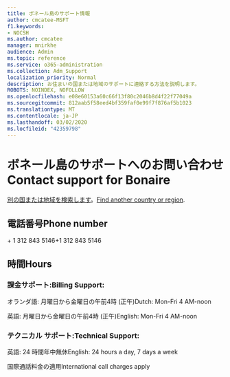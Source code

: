 ```yaml
---
title: ボネール島のサポート情報
author: cmcatee-MSFT
f1.keywords:
- NOCSH
ms.author: cmcatee
manager: mnirkhe
audience: Admin
ms.topic: reference
ms.service: o365-administration
ms.collection: Adm_Support
localization_priority: Normal
description: お住まいの国または地域のサポートに連絡する方法を説明します。
ROBOTS: NOINDEX, NOFOLLOW
ms.openlocfilehash: e08e60153a60c66f13f80c2046b8d4f22f77049a
ms.sourcegitcommit: 812aab5f58eed4bf359faf0e99f7f876af5b1023
ms.translationtype: MT
ms.contentlocale: ja-JP
ms.lasthandoff: 03/02/2020
ms.locfileid: "42359798"
---
```

# <a name="contact-support-for-bonaire"></a><span data-ttu-id="1a768-103">ボネール島のサポートへのお問い合わせ</span><span class="sxs-lookup"><span data-stu-id="1a768-103">Contact support for Bonaire</span></span>

<span data-ttu-id="1a768-104">[別の国または地域を検索します](../contact-support-for-business-products.md)。</span><span class="sxs-lookup"><span data-stu-id="1a768-104">[Find another country or region](../contact-support-for-business-products.md).</span></span>

## <a name="phone-number"></a><span data-ttu-id="1a768-105">電話番号</span><span class="sxs-lookup"><span data-stu-id="1a768-105">Phone number</span></span>
<span data-ttu-id="1a768-106">+ 1 312 843 5146</span><span class="sxs-lookup"><span data-stu-id="1a768-106">+1 312 843 5146</span></span>

## <a name="hours"></a><span data-ttu-id="1a768-107">時間</span><span class="sxs-lookup"><span data-stu-id="1a768-107">Hours</span></span>
### <a name="billing-support"></a><span data-ttu-id="1a768-108">課金サポート:</span><span class="sxs-lookup"><span data-stu-id="1a768-108">Billing Support:</span></span>

<span data-ttu-id="1a768-109">オランダ語: 月曜日から金曜日の午前4時 (正午)</span><span class="sxs-lookup"><span data-stu-id="1a768-109">Dutch: Mon-Fri 4 AM-noon</span></span>

<span data-ttu-id="1a768-110">英語: 月曜日から金曜日の午前4時 (正午)</span><span class="sxs-lookup"><span data-stu-id="1a768-110">English: Mon-Fri 4 AM-noon</span></span>

### <a name="technical-support"></a><span data-ttu-id="1a768-111">テクニカル サポート:</span><span class="sxs-lookup"><span data-stu-id="1a768-111">Technical Support:</span></span>

<span data-ttu-id="1a768-112">英語: 24 時間年中無休</span><span class="sxs-lookup"><span data-stu-id="1a768-112">English: 24 hours a day, 7 days a week</span></span>

<span data-ttu-id="1a768-113">国際通話料金の適用</span><span class="sxs-lookup"><span data-stu-id="1a768-113">International call charges apply</span></span>
